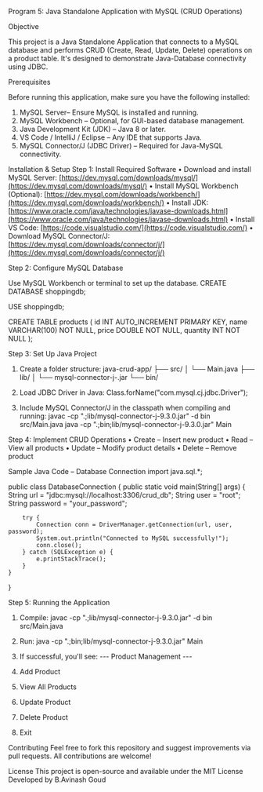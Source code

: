 Program 5: Java Standalone Application with MySQL (CRUD Operations)

Objective

This project is a Java Standalone Application that connects to a MySQL database and performs CRUD (Create, Read, Update, Delete) operations on a product table. It's designed to demonstrate Java-Database connectivity using JDBC.

Prerequisites 

Before running this application, make sure you have the following installed:

1.	MySQL Server– Ensure MySQL is installed and running.
2.	MySQL Workbench – Optional, for GUI-based database management.
3.	Java Development Kit (JDK) – Java 8 or later.
4.	VS Code / IntelliJ / Eclipse – Any IDE that supports Java.
5.	MySQL Connector/J (JDBC Driver) – Required for Java-MySQL connectivity.
  

Installation & Setup
Step 1: Install Required Software
•	Download and install MySQL Server: [https://dev.mysql.com/downloads/mysql/](https://dev.mysql.com/downloads/mysql/)
•	Install MySQL Workbench (Optional): [https://dev.mysql.com/downloads/workbench/](https://dev.mysql.com/downloads/workbench/)
•	Install JDK: [https://www.oracle.com/java/technologies/javase-downloads.html](https://www.oracle.com/java/technologies/javase-downloads.html)
•	Install VS Code: [https://code.visualstudio.com/](https://code.visualstudio.com/)
•	Download MySQL Connector/J: [https://dev.mysql.com/downloads/connector/j/](https://dev.mysql.com/downloads/connector/j/)

Step 2: Configure MySQL Database

Use MySQL Workbench or terminal to set up the database.
CREATE DATABASE shoppingdb;

USE shoppingdb;

CREATE TABLE products (
    id INT AUTO_INCREMENT PRIMARY KEY,
    name VARCHAR(100) NOT NULL,
    price DOUBLE NOT NULL,
    quantity INT NOT NULL
    );

Step 3: Set Up Java Project
1.	Create a folder structure:
java-crud-app/
├── src/
│   └── Main.java
├── lib/
│   └── mysql-connector-j-<version>.jar
└── bin/

2.	Load JDBC Driver in Java:
Class.forName("com.mysql.cj.jdbc.Driver");

3.	Include MySQL Connector/J in the classpath when compiling and running:
javac -cp ".;lib/mysql-connector-j-9.3.0.jar" -d bin src/Main.java
java -cp ".;bin;lib/mysql-connector-j-9.3.0.jar" Main

Step 4: Implement CRUD Operations
•	Create – Insert new product
•	Read – View all products
•	Update – Modify product details
•	Delete – Remove product

Sample Java Code – Database Connection
import java.sql.*;

public class DatabaseConnection {
    public static void main(String[] args) {
        String url = "jdbc:mysql://localhost:3306/crud_db";
        String user = "root";
        String password = "your_password";

        try {
            Connection conn = DriverManager.getConnection(url, user, password);
            System.out.println("Connected to MySQL successfully!");
            conn.close();
        } catch (SQLException e) {
            e.printStackTrace();
        }
    }
}

Step 5: Running the Application
1.	Compile:
javac -cp ".;lib/mysql-connector-j-9.3.0.jar" -d bin src/Main.java

2.	Run:
java -cp ".;bin;lib/mysql-connector-j-9.3.0.jar" Main

3.	If successful, you'll see:
--- Product Management ---
1. Add Product
2. View All Products
3. Update Product
4. Delete Product
5. Exit

Contributing
Feel free to fork this repository and suggest improvements via pull requests. All contributions are welcome!

License
This project is open-source and available under the MIT License
Developed by
 B.Avinash Goud

